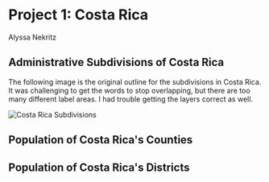 # Project 1: Costa Rica
Alyssa Nekritz

## Administrative Subdivisions of Costa Rica
The following image is the original outline for the subdivisions in Costa Rica. It was challenging to get the words to stop overlapping, but there are too many different label areas. I had trouble getting the layers correct as well.

![Costa Rica Subdivisions](cri_pop.png)

## Population of Costa Rica's Counties

## Population of Costa Rica's Districts

